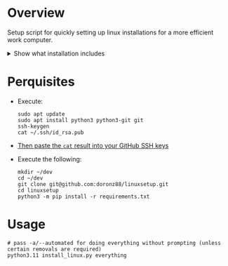 # Overview

Setup script for quickly setting up linux installations for a more efficient work computer.

<details>
<summary>Show what installation includes</summary>

- git
- git-lfs
- jq
- cmake
- ripgrep
- bat
- fzf
- xonsh
- wget
- htop
- ncdu
- watch
- bash-completion
- nodejs
- PyCharm CE
- Visual Studio Code
- Sublime Text
- Wireshark
- xonsh

</details>

# Perquisites

- Execute:
    ```shell
    sudo apt update
    sudo apt install python3 python3-git git
    ssh-keygen
    cat ~/.ssh/id_rsa.pub
    ```

- [Then paste the `cat` result into your GitHub SSH keys](https://github.com/settings/ssh/new)

- Execute the following:
  ```shell
  mkdir ~/dev
  cd ~/dev
  git clone git@github.com:doronz88/linuxsetup.git
  cd linuxsetup
  python3 -m pip install -r requirements.txt
  ```

# Usage

```shell
# pass -a/--automated for doing everything without prompting (unless certain removals are required)
python3.11 install_linux.py everything
```
